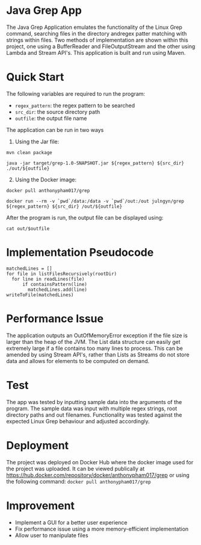 # Java Grep App
The Java Grep Application emulates the functionality of the Linux Grep command, searching files in the directory andregex patter matching with strings within files. Two methods of implementation are shown within this project, one using a BufferReader and FileOutputStream and the other using Lambda and Stream API's. This application is built and run using Maven.

# Quick Start
The following variables are required to run the program:

- ```regex_pattern```: the regex pattern to be searched
- ```src_dir```: the source directory path
- ```outfile```: the output file name

The application can be run in two ways

1. Using the Jar file:

```mvn clean package ```

```java -jar target/grep-1.0-SNAPSHOT.jar ${regex_pattern} ${src_dir} ./out/${outfile}```

2. Using the Docker image:

```docker pull anthonypham017/grep```

```docker run --rm -v `pwd`/data:/data -v `pwd`/out:/out julngyn/grep ${regex_pattern} ${src_dir} /out/${outfile}```

After the program is run, the output file can be displayed using:

```cat out/$outfile```

# Implementation Pseudocode

``` 
matchedLines = []
for file in listFilesRecursively(rootDir)
  for line in readLines(file)
      if containsPattern(line)
        matchedLines.add(line)
writeToFile(matchedLines) 
```

# Performance Issue 
The application outputs an OutOfMemoryError exception if the file size is larger than the heap of the JVM. The List data structure can easily get extremely large if a file contains too many lines to process. This can be amended by using Stream API's, rather than Lists as Streams do not store data and allows for elements to be computed on demand. 

# Test
The app was tested by inputting sample data into the arguments of the program. The sample data was input with multiple regex strings, root directory paths and out filenames. Functionality was tested against the expected Linux Grep behaviour and adjusted accordingly. 

# Deployment
The project was deployed on Docker Hub where the docker image used for the project was uploaded. It can be viewed publically at https://hub.docker.com/repository/docker/anthonypham017/grep or using the following command: ```docker pull anthonypham017/grep```

# Improvement 
- Implement a GUI for a better user experience
- Fix performance issue using a more memory-efficient implementation
- Allow user to manipulate files

